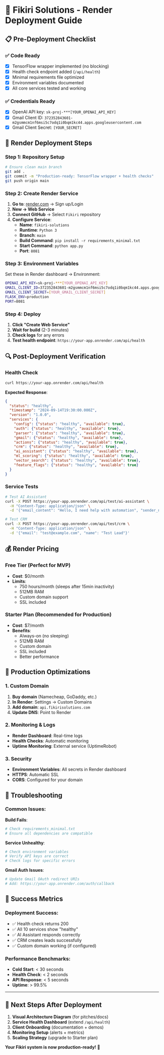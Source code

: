 # 🚀 Fikiri Solutions - Render Deployment Guide

## 📋 Pre-Deployment Checklist

### ✅ **Code Ready**
- [x] TensorFlow wrapper implemented (no blocking)
- [x] Health check endpoint added (`/api/health`)
- [x] Minimal requirements file optimized
- [x] Environment variables documented
- [x] All core services tested and working

### ✅ **Credentials Ready**
- [x] OpenAI API key: `sk-proj-***[YOUR_OPENAI_API_KEY]`
- [x] Gmail Client ID: `372352843601-m2gsmmcm1nf6msi5c7odq1i0bqm1kc44.apps.googleusercontent.com`
- [x] Gmail Client Secret: `[YOUR_SECRET]`

## 🎯 **Render Deployment Steps**

### **Step 1: Repository Setup**
```bash
# Ensure clean main branch
git add .
git commit -m "Production-ready: TensorFlow wrapper + health checks"
git push origin main
```

### **Step 2: Create Render Service**
1. **Go to**: [render.com](https://render.com) → Sign up/Login
2. **New → Web Service**
3. **Connect GitHub** → Select `Fikiri` repository
4. **Configure Service**:
   - **Name**: `fikiri-solutions`
   - **Runtime**: `Python 3`
   - **Branch**: `main`
   - **Build Command**: `pip install -r requirements_minimal.txt`
   - **Start Command**: `python app.py`
   - **Port**: `8081`

### **Step 3: Environment Variables**
Set these in Render dashboard → Environment:
```bash
OPENAI_API_KEY=sk-proj-***[YOUR_OPENAI_API_KEY]
GMAIL_CLIENT_ID=372352843601-m2gsmmcm1nf6msi5c7odq1i0bqm1kc44.apps.googleusercontent.com
GMAIL_CLIENT_SECRET=[YOUR_GMAIL_CLIENT_SECRET]
FLASK_ENV=production
PORT=8081
```

### **Step 4: Deploy**
1. **Click "Create Web Service"**
2. **Wait for build** (2-3 minutes)
3. **Check logs** for any errors
4. **Test health endpoint**: `https://your-app.onrender.com/api/health`

## 🔍 **Post-Deployment Verification**

### **Health Check**
```bash
curl https://your-app.onrender.com/api/health
```

**Expected Response**:
```json
{
  "status": "healthy",
  "timestamp": "2024-09-14T19:30:00.000Z",
  "version": "1.0.0",
  "services": {
    "config": {"status": "healthy", "available": true},
    "auth": {"status": "healthy", "available": true},
    "parser": {"status": "healthy", "available": true},
    "gmail": {"status": "healthy", "available": true},
    "actions": {"status": "healthy", "available": true},
    "crm": {"status": "healthy", "available": true},
    "ai_assistant": {"status": "healthy", "available": true},
    "ml_scoring": {"status": "healthy", "available": true},
    "vector_search": {"status": "healthy", "available": true},
    "feature_flags": {"status": "healthy", "available": true}
  }
}
```

### **Service Tests**
```bash
# Test AI Assistant
curl -X POST https://your-app.onrender.com/api/test/ai-assistant \
  -H "Content-Type: application/json" \
  -d '{"email_content": "Hello, I need help with automation", "sender_name": "Test User", "subject": "Test Email"}'

# Test CRM
curl -X POST https://your-app.onrender.com/api/test/crm \
  -H "Content-Type: application/json" \
  -d '{"email": "test@example.com", "name": "Test Lead"}'
```

## 💰 **Render Pricing**

### **Free Tier** (Perfect for MVP)
- **Cost**: $0/month
- **Limits**: 
  - 750 hours/month (sleeps after 15min inactivity)
  - 512MB RAM
  - Custom domain support
  - SSL included

### **Starter Plan** (Recommended for Production)
- **Cost**: $7/month
- **Benefits**:
  - Always-on (no sleeping)
  - 512MB RAM
  - Custom domain
  - SSL included
  - Better performance

## 🔧 **Production Optimizations**

### **1. Custom Domain**
1. **Buy domain** (Namecheap, GoDaddy, etc.)
2. **In Render**: Settings → Custom Domains
3. **Add domain**: `api.fikirisolutions.com`
4. **Update DNS**: Point to Render

### **2. Monitoring & Logs**
- **Render Dashboard**: Real-time logs
- **Health Checks**: Automatic monitoring
- **Uptime Monitoring**: External service (UptimeRobot)

### **3. Security**
- **Environment Variables**: All secrets in Render dashboard
- **HTTPS**: Automatic SSL
- **CORS**: Configured for your domain

## 🚨 **Troubleshooting**

### **Common Issues**:

**Build Fails**:
```bash
# Check requirements_minimal.txt
# Ensure all dependencies are compatible
```

**Service Unhealthy**:
```bash
# Check environment variables
# Verify API keys are correct
# Check logs for specific errors
```

**Gmail Auth Issues**:
```bash
# Update Gmail OAuth redirect URIs
# Add: https://your-app.onrender.com/auth/callback
```

## 🎉 **Success Metrics**

### **Deployment Success**:
- ✅ Health check returns 200
- ✅ All 10 services show "healthy"
- ✅ AI Assistant responds correctly
- ✅ CRM creates leads successfully
- ✅ Custom domain working (if configured)

### **Performance Benchmarks**:
- **Cold Start**: < 30 seconds
- **Health Check**: < 2 seconds
- **API Response**: < 5 seconds
- **Uptime**: > 99.5%

---

## 🎯 **Next Steps After Deployment**

1. **Visual Architecture Diagram** (for pitches/docs)
2. **Service Health Dashboard** (extend `/api/health`)
3. **Client Onboarding** (documentation + demos)
4. **Monitoring Setup** (alerts + metrics)
5. **Scaling Strategy** (upgrade to Starter plan)

**Your Fikiri system is now production-ready!** 🚀
